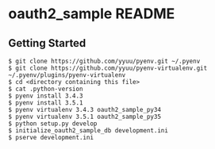 oauth2_sample README
====================

Getting Started
---------------

    $ git clone https://github.com/yyuu/pyenv.git ~/.pyenv
    $ git clone https://github.com/yyuu/pyenv-virtualenv.git ~/.pyenv/plugins/pyenv-virtualenv
    $ cd <directory containing this file>
    $ cat .python-version
    $ pyenv install 3.4.3
    $ pyenv install 3.5.1
    $ pyenv virtualenv 3.4.3 oauth2_sample_py34
    $ pyenv virtualenv 3.5.1 oauth2_sample_py35
    $ python setup.py develop
    $ initialize_oauth2_sample_db development.ini
    $ pserve development.ini
